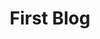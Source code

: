 ---
title: "First Blog"
description: "A simple blog"
layout: post
toc: false
comments: true
# image: images/some_folder/your_image.png
hide: false
search_exclude: true
categories: [fastpages, jupyter] # Add tags to table of content
# You can toggle the display of tags on/off by setting show_tags to true or false in _config.yml:
# Set this to true to display tags on each post
# show_tags: true
metadata_key1: metadata_value1
metadata_key2: metadata_value2
---
